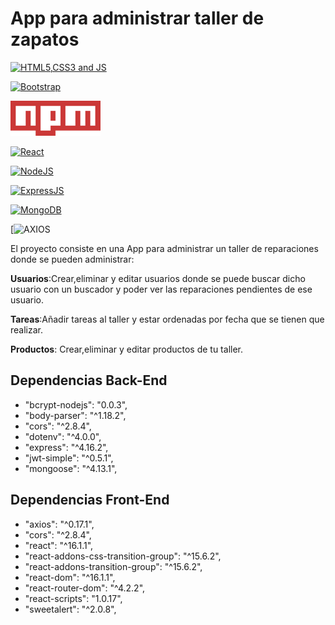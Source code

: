 # App para administrar taller de zapatos

[![HTML5,CSS3 and JS](https://github.com/FransLopez/logo-images/blob/master/logos/html5-css3-js.png)](http://www.w3.org/)

[![Bootstrap](https://github.com/FransLopez/logo-images/blob/master/logos/bootstrap.png)](http://getbootstrap.com/)

[![npm](https://github.com/MarioTerron/logo-images/blob/master/logos/npm.png)](https://www.npmjs.com/)

[![React](https://github.com/FransLopez/logo-images/blob/master/logos/react.png)](https://facebook.github.io/react/)

[![NodeJS](https://github.com/FransLopez/logo-images/blob/master/logos/nodejs.png)](https://nodejs.org/)

[![ExpressJS](https://github.com/MarioTerron/logo-images/blob/master/logos/expressjs.png)](http://expressjs.com///)

[![MongoDB](https://github.com/FransLopez/logo-images/blob/master/logos/mongodb.png)](https://www.mongodb.com/)

[![AXIOS](https://encrypted-tbn0.gstatic.com/images?q=tbn:ANd9GcRKULwinAOrRSM-Hk2Jg2pO7XLhmOCCasDdRq72ZFjtS5oFEIPP)


El proyecto consiste en una App para administrar un taller de reparaciones donde se pueden administrar:

**Usuarios**:Crear,eliminar y editar usuarios donde se puede buscar dicho usuario con un buscador y poder ver las reparaciones pendientes de ese usuario.

**Tareas**:Añadir tareas al taller y estar ordenadas por fecha que se tienen que realizar.

**Productos**: Crear,eliminar y editar productos de tu taller.



## Dependencias Back-End

 - "bcrypt-nodejs": "0.0.3",
 - "body-parser": "^1.18.2",
 - "cors": "^2.8.4",
 - "dotenv": "^4.0.0",
 - "express": "^4.16.2",
 - "jwt-simple": "^0.5.1",
 - "mongoose": "^4.13.1",
 
## Dependencias Front-End
 
   - "axios": "^0.17.1",
   - "cors": "^2.8.4",
   - "react": "^16.1.1",
   - "react-addons-css-transition-group": "^15.6.2",
   - "react-addons-transition-group": "^15.6.2",
   - "react-dom": "^16.1.1",
   - "react-router-dom": "^4.2.2",
   - "react-scripts": "1.0.17",
   - "sweetalert": "^2.0.8",
 
